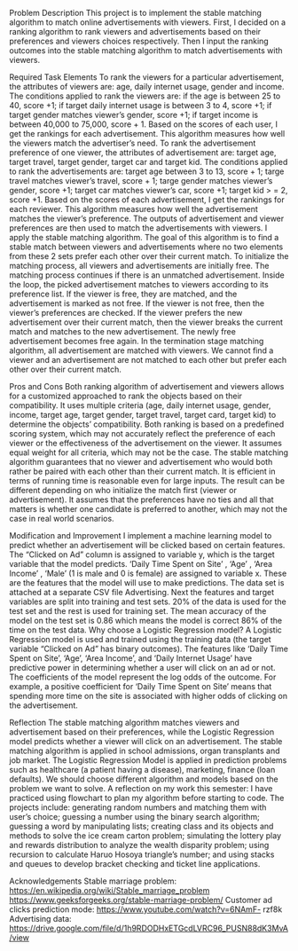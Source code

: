 Problem Description
This project is to implement the stable matching algorithm to match online
advertisements with viewers. First, I decided on a ranking algorithm to rank viewers
and advertisements based on their preferences and viewers choices respectively.
Then I input the ranking outcomes into the stable matching algorithm to match
advertisements with viewers.

Required Task Elements
To rank the viewers for a particular advertisement, the attributes of viewers are: age,
daily internet usage, gender and income. The conditions applied to rank the viewers
are: if the age is between 25 to 40, score +1; if target daily internet usage is between
3 to 4, score +1; if target gender matches viewer’s gender, score +1; if target income
is between 40,000 to 75,000, score + 1. Based on the scores of each user, I get the
rankings for each advertisement. This algorithm measures how well the viewers
match the advertiser’s need.
To rank the advertisement preference of one viewer, the attributes of advertisement
are: target age, target travel, target gender, target car and target kid. The conditions
applied to rank the advertisements are: target age between 3 to 13, score + 1; targe
travel matches viewer’s travel, score + 1; targe gender matches viewer’s gender,
score +1; target car matches viewer’s car, score +1; target kid > = 2, score +1. Based
on the scores of each advertisement, I get the rankings for each reviewer. This
algorithm measures how well the advertisement matches the viewer’s preference.
The outputs of advertisement and viewer preferences are then used to match the
advertisements with viewers. I apply the stable matching algorithm. The goal of this
algorithm is to find a stable match between viewers and advertisements where no
two elements from these 2 sets prefer each other over their current match. To
initialize the matching process, all viewers and advertisements are initially free. The
matching process continues if there is an unmatched advertisement. Inside the loop,
the picked advertisement matches to viewers according to its preference list. If the
viewer is free, they are matched, and the advertisement is marked as not free. If the
viewer is not free, then the viewer’s preferences are checked. If the viewer prefers
the new advertisement over their current match, then the viewer breaks the current
match and matches to the new advertisement. The newly free advertisement
becomes free again. In the termination stage matching algorithm, all advertisement
are matched with viewers. We cannot find a viewer and an advertisement are not
matched to each other but prefer each other over their current match.

Pros and Cons
Both ranking algorithm of advertisement and viewers allows for a customized
approached to rank the objects based on their compatibility. It uses multiple criteria
(age, daily internet usage, gender, income, target age, target gender, target travel,
target card, target kid) to determine the objects’ compatibility. Both ranking is based
on a predefined scoring system, which may not accurately reflect the preference of
each viewer or the effectiveness of the advertisement on the viewer. It assumes
equal weight for all criteria, which may not be the case.
The stable matching algorithm guarantees that no viewer and advertisement who
would both rather be paired with each other than their current match. It is efficient
in terms of running time is reasonable even for large inputs. The result can be
different depending on who initialize the match first (viewer or advertisement). It
assumes that the preferences have no ties and all that matters is whether one
candidate is preferred to another, which may not the case in real world scenarios.

Modification and Improvement
I implement a machine learning model to predict whether an advertisement will be
clicked based on certain features. The “Clicked on Ad” column is assigned to variable
y, which is the target variable that the model predicts.
‘Daily Time Spent on Site’
,
‘Age’
,
‘Area Income’
,
‘Male’ (1 is male and 0 is female) are assigned to variable x.
These are the features that the model will use to make predictions. The data set is
attached at a separate CSV file Advertising.
Next the features and target variables are split into training and test sets. 20% of the
data is used for the test set and the rest is used for training set. The mean accuracy
of the model on the test set is 0.86 which means the model is correct 86% of the
time on the test data.
Why choose a Logistic Regression model? A Logistic Regression model is used and
trained using the training data (the target variable “Clicked on Ad” has binary
outcomes). The features like ‘Daily Time Spent on Site’, ‘Age’, ‘Area Income’, and
‘Daily Internet Usage’ have predictive power in determining whether a user will click
on an ad or not. The coefficients of the model represent the log odds of the
outcome. For example, a positive coefficient for ‘Daily Time Spent on Site’ means
that spending more time on the site is associated with higher odds of clicking on the
advertisement.

Reflection
The stable matching algorithm matches viewers and advertisement based on their
preferences, while the Logistic Regression model predicts whether a viewer will click
on an advertisement. The stable matching algorithm is applied in school admissions,
organ transplants and job market. The Logistic Regression Model is applied in
prediction problems such as healthcare (a patient having a disease), marketing,
finance (loan defaults). We should choose different algorithm and models based on
the problem we want to solve.
A reflection on my work this semester: I have practiced using flowchart to plan my
algorithm before starting to code. The projects include: generating random numbers
and matching them with user’s choice; guessing a number using the binary search
algorithm; guessing a word by manipulating lists; creating class and its objects and
methods to solve the ice cream carton problem; simulating the lottery play and
rewards distribution to analyze the wealth disparity problem; using recursion to
calculate Haruo Hosoya triangle’s number; and using stacks and queues to develop
bracket checking and ticket line applications.

Acknowledgements
Stable marriage problem: https://en.wikipedia.org/wiki/Stable_marriage_problem
https://www.geeksforgeeks.org/stable-marriage-problem/
Customer ad clicks prediction mode: https://www.youtube.com/watch?v=6NAmF-
rzf8k
Advertising data:
https://drive.google.com/file/d/1h9RDODHxETGcdLVRC96_PUSN88dK3MvA/view
